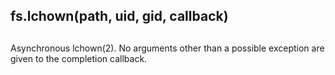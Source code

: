 ## fs.lchown(path, uid, gid, callback)

## 

Asynchronous lchown(2). No arguments other than a possible exception are given
to the completion callback.
